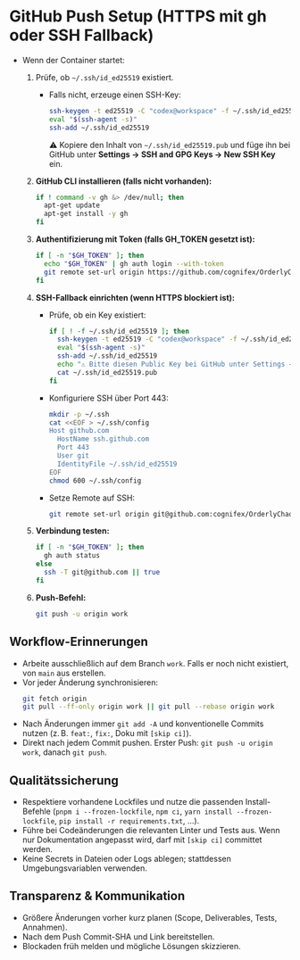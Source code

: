 # GitHub Push Setup (HTTPS mit gh oder SSH Fallback)

- Wenn der Container startet:

  1. Prüfe, ob `~/.ssh/id_ed25519` existiert.
     - Falls nicht, erzeuge einen SSH-Key:
       ```bash
       ssh-keygen -t ed25519 -C "codex@workspace" -f ~/.ssh/id_ed25519 -N ""
       eval "$(ssh-agent -s)"
       ssh-add ~/.ssh/id_ed25519
       ```
       ⚠️ Kopiere den Inhalt von `~/.ssh/id_ed25519.pub` und füge ihn bei GitHub unter
       **Settings → SSH and GPG Keys → New SSH Key** ein.

  2. **GitHub CLI installieren (falls nicht vorhanden):**
     ```bash
     if ! command -v gh &> /dev/null; then
       apt-get update
       apt-get install -y gh
     fi
     ```

  3. **Authentifizierung mit Token (falls GH_TOKEN gesetzt ist):**
     ```bash
     if [ -n "$GH_TOKEN" ]; then
       echo "$GH_TOKEN" | gh auth login --with-token
       git remote set-url origin https://github.com/cognifex/OrderlyChaos.git
     fi
     ```

  4. **SSH-Fallback einrichten (wenn HTTPS blockiert ist):**
     - Prüfe, ob ein Key existiert:
       ```bash
       if [ ! -f ~/.ssh/id_ed25519 ]; then
         ssh-keygen -t ed25519 -C "codex@workspace" -f ~/.ssh/id_ed25519 -N ""
         eval "$(ssh-agent -s)"
         ssh-add ~/.ssh/id_ed25519
         echo "⚠️ Bitte diesen Public Key bei GitHub unter Settings → SSH and GPG Keys einfügen:"
         cat ~/.ssh/id_ed25519.pub
       fi
       ```

     - Konfiguriere SSH über Port 443:
       ```bash
       mkdir -p ~/.ssh
       cat <<EOF > ~/.ssh/config
       Host github.com
         HostName ssh.github.com
         Port 443
         User git
         IdentityFile ~/.ssh/id_ed25519
       EOF
       chmod 600 ~/.ssh/config
       ```

     - Setze Remote auf SSH:
       ```bash
       git remote set-url origin git@github.com:cognifex/OrderlyChaos.git
       ```

  5. **Verbindung testen:**
     ```bash
     if [ -n "$GH_TOKEN" ]; then
       gh auth status
     else
       ssh -T git@github.com || true
     fi
     ```

  6. **Push-Befehl:**
     ```bash
     git push -u origin work
     ```

## Workflow-Erinnerungen

- Arbeite ausschließlich auf dem Branch `work`. Falls er noch nicht existiert, von `main` aus erstellen.
- Vor jeder Änderung synchronisieren:
  ```bash
  git fetch origin
  git pull --ff-only origin work || git pull --rebase origin work
  ```
- Nach Änderungen immer `git add -A` und konventionelle Commits nutzen (z. B. `feat:`, `fix:`, Doku mit `[skip ci]`).
- Direkt nach jedem Commit pushen. Erster Push: `git push -u origin work`, danach `git push`.

## Qualitätssicherung

- Respektiere vorhandene Lockfiles und nutze die passenden Install-Befehle (`pnpm i --frozen-lockfile`, `npm ci`, `yarn install --frozen-lockfile`, `pip install -r requirements.txt`, …).
- Führe bei Codeänderungen die relevanten Linter und Tests aus. Wenn nur Dokumentation angepasst wird, darf mit `[skip ci]` committet werden.
- Keine Secrets in Dateien oder Logs ablegen; stattdessen Umgebungsvariablen verwenden.

## Transparenz & Kommunikation

- Größere Änderungen vorher kurz planen (Scope, Deliverables, Tests, Annahmen).
- Nach dem Push Commit-SHA und Link bereitstellen.
- Blockaden früh melden und mögliche Lösungen skizzieren.
